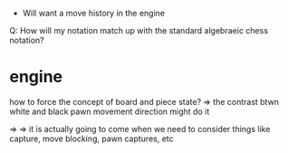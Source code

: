 - Will want a move history in the engine

Q: How will my notation match up with the standard algebraeic chess notation?


# engine

how to force the concept of board and piece state?
  => the contrast btwn white and black pawn movement direction might do it

  => => it is actually going to come when we need to consider things like capture, move blocking, pawn captures, etc
